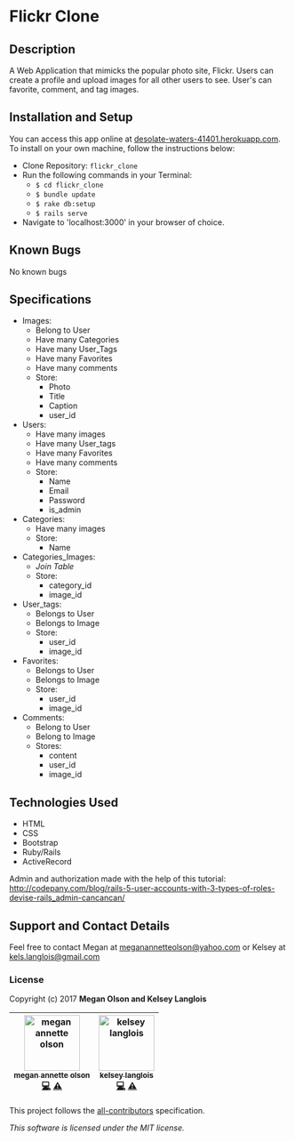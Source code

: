 # Flickr Clone

## Description

A Web Application that mimicks the popular photo site, Flickr. Users can create a profile and upload images for all other users to see. User's can favorite, comment, and tag images.

## Installation and Setup

You can access this app online at [desolate-waters-41401.herokuapp.com](https://desolate-waters-41401.herokuapp.com). To install on your own machine, follow the instructions below:

* Clone Repository: `flickr_clone`
* Run the following commands in your Terminal:
  * `$ cd flickr_clone`
  * `$ bundle update`
  * `$ rake db:setup`
  * `$ rails serve`
* Navigate to 'localhost:3000' in your browser of choice.

## Known Bugs

No known bugs

## Specifications

* Images:
  * Belong to User
  * Have many Categories
  * Have many User_Tags
  * Have many Favorites
  * Have many comments
  * Store:
    * Photo
    * Title
    * Caption
    * user_id
* Users:
  * Have many images
  * Have many User_tags
  * Have many Favorites
  * Have many comments
  * Store:
    * Name
    * Email
    * Password
    * is_admin
* Categories:
  * Have many images
  * Store:
    * Name
* Categories_Images:
  * _Join Table_
  * Store:
    * category_id
    * image_id
* User_tags:
  * Belongs to User
  * Belongs to Image
  * Store:
    * user_id
    * image_id
* Favorites:
  * Belongs to User
  * Belongs to Image
  * Store:
    * user_id
    * image_id
* Comments:
  * Belong to User
  * Belong to Image
  * Stores:
    * content
    * user_id
    * image_id


## Technologies Used

* HTML
* CSS
* Bootstrap
* Ruby/Rails
* ActiveRecord

Admin and authorization made with the help of this tutorial: http://codepany.com/blog/rails-5-user-accounts-with-3-types-of-roles-devise-rails_admin-cancancan/

## Support and Contact Details

Feel free to contact Megan at meganannetteolson@yahoo.com or Kelsey at kels.langlois@gmail.com

### License

Copyright (c) 2017 **Megan Olson and Kelsey Langlois**

<!-- Contributors START
megan_annette_olson MegOlson https://github.com/MegOlson code tests
kelsey_langlois langlk https://github.com/langlk code tests
Contributors END -->
<!-- Contributors table START -->
| <img src="https://avatars.githubusercontent.com/MegOlson?s=100" width="100" alt="megan annette olson" /><br />[<sub>megan annette olson</sub>](https://github.com/MegOlson)<br />[💻](https://github.com/MegOlson/flickr_clone/commits?author=MegOlson) [⚠️](https://github.com/MegOlson/flickr_clone/commits?author=MegOlson) | <img src="https://avatars.githubusercontent.com/langlk?s=100" width="100" alt="kelsey langlois" /><br />[<sub>kelsey langlois</sub>](https://github.com/langlk)<br />[💻](https://github.com/MegOlson/flickr_clone/commits?author=langlk) [⚠️](https://github.com/MegOlson/flickr_clone/commits?author=langlk) |
| :---: | :---: |
<!-- Contributors table END -->
This project follows the [all-contributors](https://github.com/kentcdodds/all-contributors) specification.


*This software is licensed under the MIT license.*
